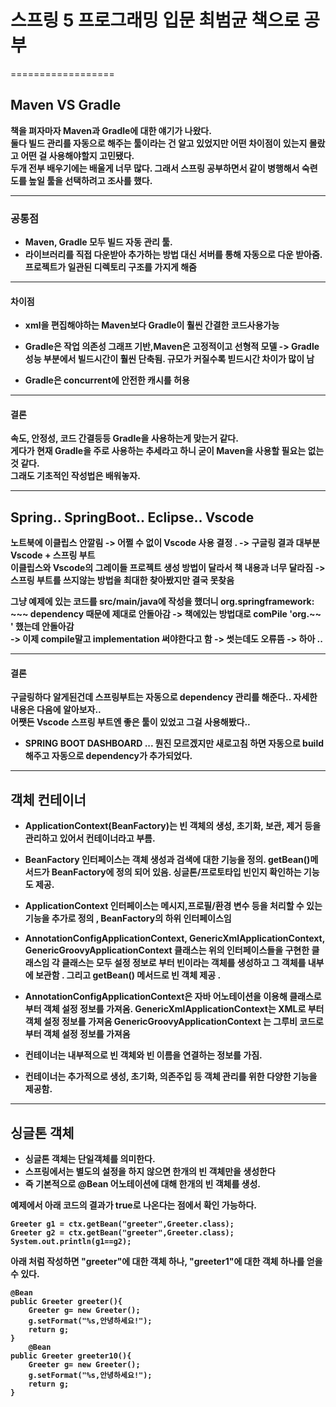 
# 스프링 5 프로그래밍 입문 최범균 책으로 공부

==================
## <strong>Maven VS Gradle

책을 펴자마자 Maven과 Gradle에 대한 얘기가 나왔다.  
둘다 빌드 관리를 자동으로 해주는 툴이라는 건 알고 있었지만 어떤 차이점이 있는지 몰랐고 
어떤 걸 사용해야할지 고민됐다.  
두개 전부 배우기에는 배울게 너무 많다. 그래서 스프링 공부하면서 같이 병행해서 숙련도를 높일 
툴을 선택하려고 조사를 했다. 

---------
### <strong>공통점

* Maven, Gradle 모두 빌드 자동 관리 툴.
*  라이브러리를 직접 다운받아 추가하는 방법 대신 서버를 통해 자동으로 다운 받아줌.
프로젝트가 일관된 디렉토리 구조를 가지게 해줌

------------
#### <strong>차이점

* xml을 편집해야하는 Maven보다 Gradle이 훨씬 간결한 코드사용가능

* Gradle은 작업 의존성 그래프 기반,Maven은 고정적이고 선형적 모델 
-> Gradle 성능 부분에서 빌드시간이 훨씬 단축됨. 규모가 커질수록 빋드시간 차이가 많이 남

* Gradle은 concurrent에 안전한 캐시를 허용

----
#### <strong>결론
속도, 안정성, 코드 간결등등 Gradle을 사용하는게 맞는거 같다.  
게다가 현재 Gradle을 주로 사용하는 추세라고 하니 굳이 Maven을 사용할 필요는 없는 것 같다.  
그래도 기초적인 작성법은 배워놓자.  

---
## <strong>Spring.. SpringBoot.. Eclipse.. Vscode

노트북에 이클립스 안깔림 -> 어쩔 수 없이 Vscode 사용 결정 . -> 구글링 결과 대부분 Vscode + 스프링 부트  
이클립스와 Vscode의 그레이들 프로젝트 생성 방법이 달라서 책 내용과 너무 달라짐
-> 스프링 부트를 쓰지않는 방법을 최대한 찾아봤지만 결국 못찾음   

그냥 예제에 있는 코드를 src/main/java에 작성을 했더니
org.springframework: ~~~ dependency 때문에 제대로 안돌아감 -> 책에있는 방법대로 comPile 'org.~~ ' 했는데 안돌아감   
-> 이제 compile말고 implementation 써야한다고 함 ->   썻는데도 오류뜸 -> 하아 ..

----
#### <strong>결론

구글링하다 알게된건데 스프링부트는 자동으로 dependency 관리를 해준다.. 자세한 내용은 다음에 알아보자..  
어쨋든 Vscode 스프링 부트엔 좋은 툴이 있었고 그걸 사용해봤다..   

* SPRING BOOT DASHBOARD ... 뭔진 모르겠지만 새로고침 하면 자동으로 build 해주고 자동으로 dependency가 추가되었다.    
      
    

----
## <strong>객체 컨테이너

* ApplicationContext(BeanFactory)는 빈 객체의 생성,  초기화, 보관, 제거 등을 관리하고 있어서 컨테이너라고 부름.

* BeanFactory 인터페이스는 객체 생성과 검색에 대한 기능을 정의. 
getBean()메서드가 BeanFactory에 정의 되어 있음.
싱글톤/프로토타입 빈인지 확인하는 기능도 제공.

* ApplicationContext 인터페이스는 메시지,프로필/환경 변수 등을 처리할 수 있는 기능을 추가로 정의 , BeanFactory의 하위 인터페이스임 

* AnnotationConfigApplicationContext, GenericXmlApplicationContext, GenericGroovyApplicationContext 클래스는 위의 인터페이스들을 구현한 클래스임
각 클래스는 모두 설정 정보로 부터 빈이라는 객체를 생성하고 그 객체를 내부에 보관함 . 그리고 getBean() 메서드로 빈 객체 제공 . 

* AnnotationConfigApplicationContext은 자바 어노테이션을 이용해 클래스로부터 객체 설정 정보를 가져옴.
GenericXmlApplicationContext는 XML로 부터 객체 설정 정보를 가져옴
GenericGroovyApplicationContext 는 그루비 코드로 부터 객체 설정 정보를 가져옴

* 컨테이너는 내부적으로 빈 객체와 빈 이름을 연결하는 정보를 가짐. 

* 컨테이너는 추가적으로 생성, 초기화, 의존주입 등 객체 관리를 위한 다양한 기능을 제공함.   

---
## <strong>싱글톤 객체 

* 싱글톤 객체는 단일객체를 의미한다.
* 스프링에서는 별도의 설정을 하지 않으면 한개의 빈 객체만을 생성한다 
* 즉 기본적으로 @Bean 어노테이션에 대해 한개의 빈 객체를 생성.

예제에서 아래 코드의 결과가 true로 나온다는 점에서 확인 가능하다. 
~~~
Greeter g1 = ctx.getBean("greeter",Greeter.class);
Greeter g2 = ctx.getBean("greeter",Greeter.class);
System.out.println(g1==g2); 
~~~
아래 처럼 작성하면 "greeter"에 대한 객체 하나, "greeter1"에 대한 객체 하나를 얻을 수 있다.
    
    @Bean
    public Greeter greeter(){
        Greeter g= new Greeter();
        g.setFormat("%s,안녕하세요!");
        return g;
    }
        @Bean
    public Greeter greeter10(){
        Greeter g= new Greeter();
        g.setFormat("%s,안녕하세요!");
        return g;
    }